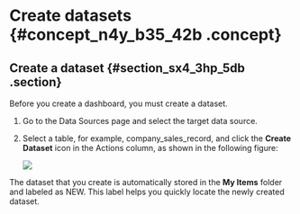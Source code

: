 # Create datasets {#concept_n4y_b35_42b .concept}

## Create a dataset {#section_sx4_3hp_5db .section}

Before you create a dashboard, you must create a dataset.

1.  Go to the Data Sources page and select the target data source.
2.  Select a table, for example, company\_sales\_record, and click the **Create Dataset** icon in the Actions column, as shown in the following figure:

    ![](http://static-aliyun-doc.oss-cn-hangzhou.aliyuncs.com/assets/img/16449/15566072527492_en-US.png)


The dataset that you create is automatically stored in the **My Items** folder and labeled as NEW. This label helps you quickly locate the newly created dataset.

